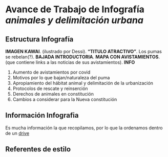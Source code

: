 # Avance de Trabajo de Infografía *animales y delimitación urbana*
## Estructura Infografía

**IMAGEN KAWAI**.
(ilustrado por Dessi).
**“TITULO ATRACTIVO”**.
Los pumas se rebelan(?).
**BAJADA INTRODUCTORIA**.
**MAPA CON AVISTAMIENTOS**.
(que contiene links a las noticias de sus avistamientos).
**INFO**
1. Aumento de avistamientos por covid
2. Motivos por lo que bajan/naturaleza del puma
3. Apropiamiento del hábitat animal y delimitación de la urbanización
4. Protocolos de rescate y reinserción
5. Derechos de animales en constitución
6. Cambios a considerar para la Nueva constitución


## Información Infografia
Es mucha información la que recopilamos, por lo que la ordenamos dentro de un [drive](https://docs.google.com/document/d/1reXo6DDKXzos1mNe5oxarAWx1qf50OM49suVUDWXtjg/edit?usp=sharing)
## Referentes de estilo
